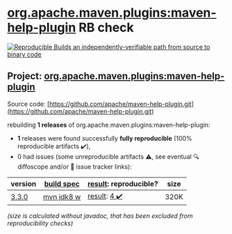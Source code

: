 [org.apache.maven.plugins:maven-help-plugin](https://central.sonatype.com/artifact/org.apache.maven.plugins/maven-help-plugin/versions) RB check
=======

[![Reproducible Builds](https://reproducible-builds.org/images/logos/rb.svg) an independently-verifiable path from source to binary code](https://reproducible-builds.org/)

## Project: [org.apache.maven.plugins:maven-help-plugin](https://central.sonatype.com/artifact/org.apache.maven.plugins/maven-help-plugin/versions)

Source code: [https://github.com/apache/maven-help-plugin.git](https://github.com/apache/maven-help-plugin.git)

rebuilding **1 releases** of org.apache.maven.plugins:maven-help-plugin:
- **1** releases were found successfully **fully reproducible** (100% reproducible artifacts :heavy_check_mark:),
- 0 had issues (some unreproducible artifacts :warning:, see eventual :mag: diffoscope and/or :memo: issue tracker links):

| version | [build spec](/BUILDSPEC.md) | [result](https://reproducible-builds.org/docs/jvm/): reproducible? | size |
| -- | --------- | ------ | -- |
| [3.3.0](https://search.maven.org/artifact/org.apache.maven.plugins/maven-help-plugin/3.3.0/pom) | [mvn jdk8 w](maven-help-plugin-3.3.0.buildspec) | [result](maven-help-plugin-3.3.0.buildinfo): [4 :heavy_check_mark: ](maven-help-plugin-3.3.0.buildcompare) | 320K |

<i>(size is calculated without javadoc, that has been excluded from reproducibility checks)</i>
